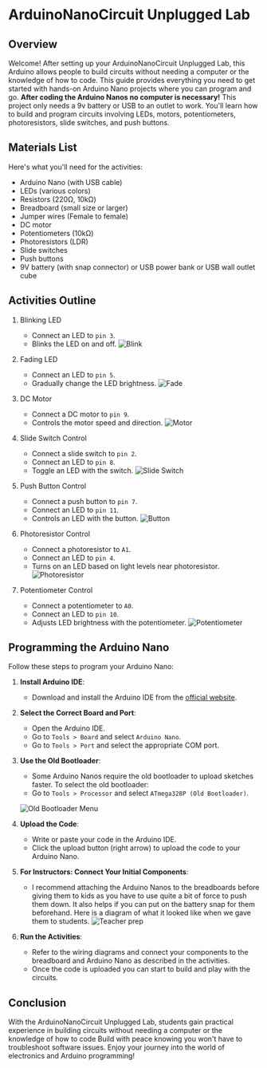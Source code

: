 # ArduinoNanoCircuit Unplugged Lab

## Overview

Welcome! After setting up your ArduinoNanoCircuit Unplugged Lab, this Arduino allows people to build circuits without needing a computer or the knowledge of how to code. This guide provides everything you need to get started with hands-on Arduino Nano projects where you can program and go. **After coding the Arduino Nanos no computer is necessary!** This project only needs a 9v battery or USB to an outlet to work. You'll learn how to build and program circuits involving LEDs, motors, potentiometers, photoresistors, slide switches, and push buttons.

## Materials List

Here's what you'll need for the activities:

- Arduino Nano (with USB cable)
- LEDs (various colors)
- Resistors (220Ω, 10kΩ)
- Breadboard (small size or larger)
- Jumper wires (Female to female)
- DC motor
- Potentiometers (10kΩ)
- Photoresistors (LDR)
- Slide switches
- Push buttons
- 9V battery (with snap connector) or USB power bank or USB wall outlet cube

## Activities Outline

1. Blinking LED

   - Connect an LED to `pin 3`.
   - Blinks the LED on and off.
   ![Blink](led_basic_nano_bb.png)

1. Fading LED

   - Connect an LED to `pin 5`.
   - Gradually change the LED brightness.
   ![Fade](fade_nano_bb.png)

1. DC Motor

   - Connect a DC motor to `pin 9`.
   - Controls the motor speed and direction.
   ![Motor](motor_nano_bb.png)

1. Slide Switch Control

   - Connect a slide switch to `pin 2`.
   - Connect an LED to `pin 8`.
   - Toggle an LED with the switch.
   ![Slide Switch](led_switch_nano_bb.png)

1. Push Button Control

   - Connect a push button to `pin 7`.
   - Connect an LED to `pin 11`.
   - Controls an LED with the button.
   ![Button](button_nano_bb.png)

1. Photoresistor Control

   - Connect a photoresistor to `A1`.
   - Connect an LED to `pin 4`.
   - Turns on an LED based on light levels near photoresistor.
   ![Photoresistor](photoresistor_nano_bb.png)

1. Potentiometer Control

   - Connect a potentiometer to `A0`.
   - Connect an LED to `pin 10`.
   - Adjusts LED brightness with the potentiometer.
   ![Potentiometer](potent_nano_bb.png)

## Programming the Arduino Nano

Follow these steps to program your Arduino Nano:

1. **Install Arduino IDE**:

   - Download and install the Arduino IDE from the [official website](https://www.arduino.cc/en/software).

1. **Select the Correct Board and Port**:

   - Open the Arduino IDE.
   - Go to `Tools > Board` and select `Arduino Nano`.
   - Go to `Tools > Port` and select the appropriate COM port.

1. **Use the Old Bootloader**:

   - Some Arduino Nanos require the old bootloader to upload sketches faster. To select the old bootloader:
   - Go to `Tools > Processor` and select `ATmega328P (Old Bootloader)`.

   ![Old Bootloader Menu](old_boot_loader_menu.png)

1. **Upload the Code**:

   - Write or paste your code in the Arduino IDE.
   - Click the upload button (right arrow) to upload the code to your Arduino Nano.

1. **For Instructors: Connect Your Initial Components**:

   - I recommend attaching the Arduino Nanos to the breadboards before giving them to kids as you have to use quite a bit of force to push them down. It also helps if you can put on the battery snap for them beforehand. Here is a diagram of what it looked like when we gave them to students.
   ![Teacher prep](teacher_prep_bb.png)

1. **Run the Activities**:

   - Refer to the wiring diagrams and connect your components to the breadboard and Arduino Nano as described in the activities.
   - Once the code is uploaded you can start to build and play with the circuits.

## Conclusion

With the ArduinoNanoCircuit Unplugged Lab, students gain practical experience in building circuits without needing a computer or the knowledge of how to code Build with peace knowing you won't have to troubleshoot software issues. Enjoy your journey into the world of electronics and Arduino programming!
